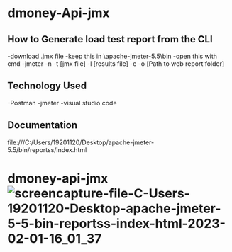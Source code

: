 
#  dmoney-Api-jmx

## How to Generate load test report from the CLI
-download .jmx file 
-keep this in \apache-jmeter-5.5\bin
-open this with cmd 
-jmeter -n -t [jmx file] -l [results file] -e -o [Path to web report folder]


## Technology Used 
-Postman
-jmeter 
-visual studio code
 

## Documentation 
file:///C:/Users/19201120/Desktop/apache-jmeter-5.5/bin/reportss/index.html



# dmoney-api-jmx![screencapture-file-C-Users-19201120-Desktop-apache-jmeter-5-5-bin-reportss-index-html-2023-02-01-16_01_37](https://user-images.githubusercontent.com/123531000/216014172-58c0ab4b-a646-4413-a261-2cd24ed10fda.png)
